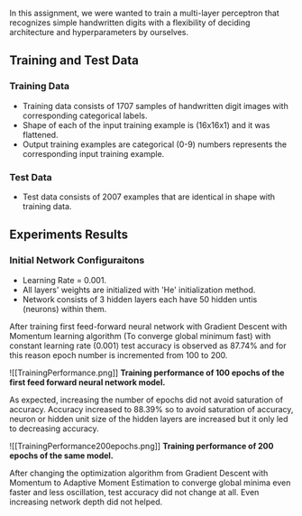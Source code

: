 In this assignment, we were wanted to train a multi-layer perceptron that recognizes simple handwritten digits with a flexibility of deciding architecture and hyperparameters by ourselves. 

## Training and Test Data

### Training Data

- Training data consists of 1707 samples of handwritten digit images with corresponding categorical labels.
- Shape of each of the input training example is (16x16x1) and it was flattened.
- Output training examples are categorical (0-9) numbers represents the corresponding input training example.

### Test Data
- Test data consists of 2007 examples that are identical in shape with training data.

## Experiments Results

### Initial Network Configuraitons
- Learning Rate = 0.001.
- All layers' weights are initialized with 'He' initialization method.
- Network consists of 3 hidden layers each have 50 hidden untis (neurons) within them.

After training first feed-forward neural network with Gradient Descent with Momentum learning algorithm (To converge global minimum fast) with constant learning rate (0.001) test accuracy is observed as 87.74% and for this reason epoch number is incremented from 100 to 200.

![[TrainingPerformance.png]]
		**Training performance of 100 epochs of the first feed forward neural network model.**
		
As expected, increasing the number of epochs did not avoid saturation of accuracy. Accuracy increased to 88.39% so to avoid saturation of accuracy, neuron or hidden unit size of the hidden layers are increased but it only led to decreasing accuracy.

![[TrainingPerformance200epochs.png]]
	**Training performance of 200 epochs of the same model.**

After changing the optimization algorithm from Gradient Descent with Momentum to Adaptive Moment Estimation to converge global minima even faster and less oscillation, test accuracy did not change at all. Even increasing network depth did not helped.